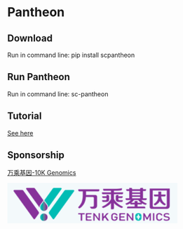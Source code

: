 # Pantheon
## Download
Run in command line: pip install scpantheon

## Run Pantheon
Run in command line: sc-pantheon

## Tutorial
[See here](https://pantheon.readthedocs.io/en/latest/index.html)

## Sponsorship
[万乘基因-10K Genomics](http://www.10kgenomics.com/)

![本地路径](10k-genomics.png "万乘基因")
